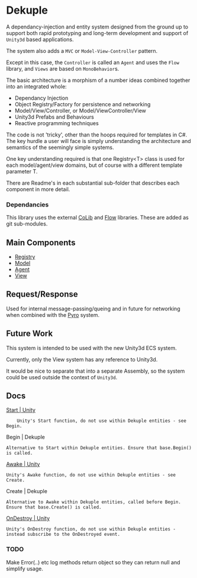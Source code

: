 ﻿# Dekuple

A dependancy-injection and entity system designed from the ground up to support both rapid prototyping and long-term development and support of `Unity3d` based applications.

The system also adds a `MVC` or `Model-View-Controller` pattern.

Except in this case, the `Controller` is called an `Agent` and uses the `Flow` library, and `Views` are based on `MonoBehavior`s.

The basic architecture is a morphism of a number ideas combined together into an integrated whole:
 * Dependancy Injection
 * Object Registry/Factory for persistence and networking
 * Model/View/Controller, or Model/ViewController/View
 * Unity3d Prefabs and Behaviours
 * Reactive programming techniques

The code is not 'tricky', other than the hoops required for templates in C#. The key hurdle a user will face is simply understanding the architecture and semantics of the seemingly simple systems.

One key understanding required is that one Registry\<T\> class is used for each model/agent/view domains, but of course with a different template parameter T.

There are Readme's in each substantial sub-folder that describes each component in more detail.

### Dependancies

This library uses the external [CoLib](http://www.github.com) and [Flow](https://www.github.com/cschladetsch/Flow) libraries. These are added as git sub-modules.

## Main Components

* [Registry](Registry)
* [Model](Model)
* [Agent](Agent)
* [View](View)

## Request/Response

Used for internal message-passing/queing and in future for networking when combined with the [Pyro](https://www.github.com/cschladetsch/Pyro) system.

## Future Work

This system is intended to be used with the new Unity3d ECS system.

Currently, only the View system has any reference to Unity3d.

It would be nice to separate that into a separate Assembly, so the system could be used outside the context of `Unity3d`.

## Docs

[Start | Unity](https://docs.unity3d.com/ScriptReference/MonoBehaviour.Start.html)

        Unity's Start function, do not use within Dekuple entities - see Begin.

Begin | Dekuple

    Alternative to Start within Dekuple entities. Ensure that base.Begin() is called.

[Awake | Unity](https://docs.unity3d.com/ScriptReference/MonoBehaviour.Awake.html)

    Unity's Awake function, do not use within Dekuple entities - see Create.

Create | Dekuple

    Alternative to Awake within Dekuple entities, called before Begin. Ensure that base.Create() is called.
    
[OnDestroy | Unity](https://docs.unity3d.com/ScriptReference/MonoBehaviour.OnDestroy.html)

    Unity's OnDestroy function, do not use within Dekuple entities - instead subscribe to the OnDestroyed event.

### TODO

Make Error(..) etc log methods return object so they can return null and simplify usage.

